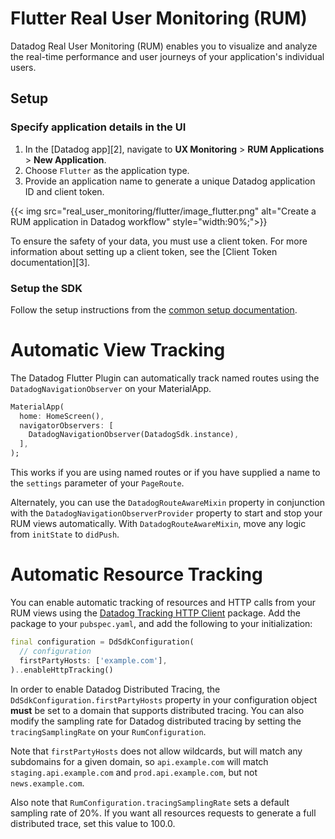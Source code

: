 # Flutter Real User Monitoring (RUM)

Datadog Real User Monitoring (RUM) enables you to visualize and analyze the real-time performance and user journeys of your application's individual users.

## Setup

### Specify application details in the UI

1. In the [Datadog app][2], navigate to **UX Monitoring** > **RUM Applications** > **New Application**.
2. Choose `Flutter` as the application type.
3. Provide an application name to generate a unique Datadog application ID and client token.

{{< img src="real_user_monitoring/flutter/image_flutter.png" alt="Create a RUM application in Datadog workflow" style="width:90%;">}}

To ensure the safety of your data, you must use a client token. For more information about setting up a client token, see the [Client Token documentation][3].

### Setup the SDK

Follow the setup instructions from the [common setup documentation](./common_setup.md).

# Automatic View Tracking

The Datadog Flutter Plugin can automatically track named routes using the `DatadogNavigationObserver` on your MaterialApp.

```dart
MaterialApp(
  home: HomeScreen(),
  navigatorObservers: [
    DatadogNavigationObserver(DatadogSdk.instance),
  ],
);
```

This works if you are using named routes or if you have supplied a name to the `settings` parameter of your `PageRoute`.

Alternately, you can use the `DatadogRouteAwareMixin` property in conjunction with the `DatadogNavigationObserverProvider` property to start and stop your RUM views automatically. With `DatadogRouteAwareMixin`, move any logic from `initState` to `didPush`. 

# Automatic Resource Tracking

You can enable automatic tracking of resources and HTTP calls from your RUM views using the [Datadog Tracking HTTP Client][1] package. Add the package to your `pubspec.yaml`, and add the following to your initialization:

```dart
final configuration = DdSdkConfiguration(
  // configuration
  firstPartyHosts: ['example.com'],
)..enableHttpTracking()
```

In order to enable Datadog Distributed Tracing, the `DdSdkConfiguration.firstPartyHosts` property in your configuration object **must** be set to a domain that supports distributed tracing. You can also modify the sampling rate for Datadog distributed tracing by setting the `tracingSamplingRate` on your `RumConfiguration`.

Note that `firstPartyHosts` does not allow wildcards, but will match any subdomains for a given domain, so `api.example.com` will match `staging.api.example.com` and `prod.api.example.com`, but not `news.example.com`.

Also note that `RumConfiguration.tracingSamplingRate` sets a default sampling rate of 20%. If you want all resources requests to generate a full distributed trace, set this value to 100.0.


[1]: https://pub.dev/packages/datadog_tracking_http_client